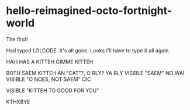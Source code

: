 # hello-reimagined-octo-fortnight-world
The first! 

Had typed LOLCODE. 
It's all gone. Looks I'll have to type it all again. 

HAI
I HAS A KITTEH
GIMME KITTEH

BOTH SAEM KITTEH AN "CAT"?, O RLY? 
	YA RLY
		VISIBLE "SAEM"
	NO WAI 
		VISIBLE "O NOES, NOT SAEM" 
OIC 

VISIBLE "KITTEH TO GOOD FOR YOU" 

KTHXBYE
